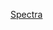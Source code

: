 [Spectra](https://docs.google.com/document/d/e/2PACX-1vQiUvuFgFLu0V1SBDyCiJntSVleiZIpZL4H8iExruZlJ0z2Ov9756vxrSpBguDdb-jURJfSHCI-sxBu/pub)
